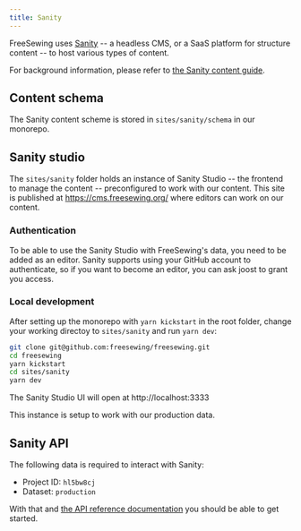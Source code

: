```yaml
---
title: Sanity
---
```


FreeSewing uses [Sanity](https://www.sanity.io/) -- a headless CMS, or a SaaS
platform for structure content -- to host various types of content.

For background information, please refer to [the Sanity content
guide](/guides/content/sanity).

## Content schema

The Sanity content scheme is stored in `sites/sanity/schema` in our monorepo.

## Sanity studio

The `sites/sanity` folder holds an instance of Sanity Studio -- the frontend to
manage the content -- preconfigured to work with our content.  This site is
published at https://cms.freesewing.org/ where editors can work on our content.

### Authentication

To be able to use the Sanity Studio with FreeSewing's data, you need to be
added as an editor.  Sanity supports using your GitHub account to authenticate,
so if you want to become an editor, you can ask joost to grant you access.

### Local development

After setting up the monorepo with `yarn kickstart` in the root folder, change your working directoy to `sites/sanity` and run `yarn dev`:

```sh
git clone git@github.com:freesewing/freesewing.git
cd freesewing
yarn kickstart
cd sites/sanity
yarn dev
```

The Sanity Studio UI will open at http://localhost:3333

<Warning compact>
This instance is setup to work with our production data. 
</Warning>

## Sanity API


The following data is required to interact with Sanity:

- Project ID: `hl5bw8cj`
- Dataset: `production`

With that and [the API reference
documentation](https://www.sanity.io/docs/reference) you should be able to get
started.


